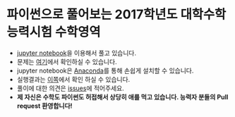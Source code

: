 
# 파이썬으로 풀어보는 2017학년도 대학수학능력시험 수학영역

- [jupyter notebook](http://jupyter.org/)을 이용해서 풀고 있습니다.
- 문제는 [여기](http://cdnvod.yonhapnews.co.kr/yonhapnewsvod/public/20161117/2/2017_2.pdf)에서 확인하실 수 있습니다.
- jupyter notebook은 [Anaconda](https://www.continuum.io/downloads)를 통해 손쉽게 설치할 수 있습니다.
- 실행결과는 [이쪽](http://mybinder.org/repo/serithemage/2017_csat_mathematics_type_ga)에서 확인 하실 수 있습니다.
- 풀이에 대한 의견은 [issues](https://github.com/serithemage/2017_CSAT_Mathematics_Type_GA/issues)에 적어주세요.
- **제 자신은 수학도 파이썬도 허접해서 상당히 애를 먹고 있습니다. 능력자 분들의 Pull request 환영합니다!**
